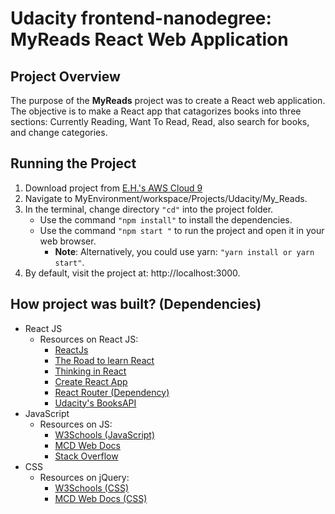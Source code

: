 # Udacity frontend-nanodegree: MyReads React Web Application


## Project Overview

The purpose of the **MyReads** project was to create a React web application. The objective is to make a React app that catagorizes books into three sections: Currently Reading, Want To Read, Read, also search for books, and change categories.


## Running the Project

1.  Download project from [E.H.'s AWS Cloud 9](https://us-east-2.console.aws.amazon.com/cloud9/ide/38daa583824f412dabdb60e2502b4f75)
2.  Navigate to MyEnvironment/workspace/Projects/Udacity/My_Reads.
3.  In the terminal, change directory `"cd"` into the project folder.
    * Use the command `"npm install"` to install the dependencies.
    * Use the command `"npm start "` to run the project and open it in your web browser. 
        * **Note**: Alternatively, you could use yarn: `"yarn install or yarn start"`.
4.  By default, visit the project at: http://localhost:3000.


## How project was built? (Dependencies)
* React JS
  * Resources on React JS:
    * [ReactJs](https://reactjs.org)   
    * [The Road to learn React](https://www.amazon.com/Road-learn-React-pragmatic-React-js/dp/1986338827/ref=sr_1_3?ie=UTF8&qid=1536712519&sr=8-3&keywords=React&refinements=p_72%3A2661618011)
    * [Thinking in React](https://reactjs.org/docs/thinking-in-react.html)
    * [Create React App](https://github.com/facebook/create-react-app)
    * [React Router (Dependency)](https://github.com/ReactTraining/react-router)
    * [Udacity's BooksAPI](https://reactnd-books-api.udacity.com)
* JavaScript
  * Resources on JS:
    * [W3Schools (JavaScript)](https://www.w3schools.com/js/default.asp)   
    * [MCD Web Docs](https://developer.mozilla.org/en-US/)
    * [Stack Overflow](https://stackoverflow.com)
* CSS
    * Resources on jQuery: 
        * [W3Schools (CSS)](https://www.w3schools.com/css/default.asp) 
        * [MCD Web Docs (CSS)](https://developer.mozilla.org/en-US/docs/Web/CSS)
